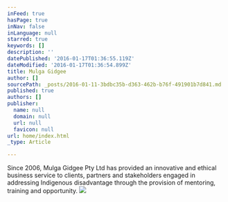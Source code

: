 ```yaml
---
inFeed: true
hasPage: true
inNav: false
inLanguage: null
starred: true
keywords: []
description: ''
datePublished: '2016-01-17T01:36:55.119Z'
dateModified: '2016-01-17T01:36:54.899Z'
title: Mulga Gidgee
author: []
sourcePath: _posts/2016-01-11-3bdbc35b-d363-462b-b76f-491901b7d841.md
published: true
authors: []
publisher:
  name: null
  domain: null
  url: null
  favicon: null
url: home/index.html
_type: Article

---
```

Since 2006, Mulga Gidgee Pty 
Ltd has provided an innovative and ethical business service to clients, 
partners and stakeholders engaged in addressing Indigenous disadvantage 
through the provision of mentoring, training and opportunity.
![](https://the-grid-user-content.s3-us-west-2.amazonaws.com/9dcdcb42-a958-41f0-b424-18ec4ac37c74.jpg)